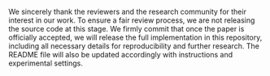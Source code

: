 We sincerely thank the reviewers and the research community for their interest in our work. To ensure a fair review process, we are not releasing the source code at this stage. We firmly commit that once the paper is officially accepted, we will release the full implementation in this repository, including all necessary details for reproducibility and further research. The README file will also be updated accordingly with instructions and experimental settings.
